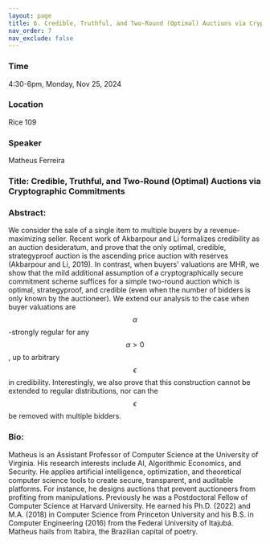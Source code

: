```yaml
---
layout: page
title: 6. Credible, Truthful, and Two-Round (Optimal) Auctions via Cryptographic Commitments
nav_order: 7
nav_exclude: false
---
```


### Time
4:30-6pm, Monday, Nov 25, 2024

### Location
Rice 109

### Speaker
Matheus Ferreira

### Title: Credible, Truthful, and Two-Round (Optimal) Auctions via Cryptographic Commitments


### Abstract:
We consider the sale of a single item to multiple buyers by a revenue-maximizing seller. Recent work of Akbarpour and Li formalizes credibility as an auction desideratum, and prove that the only optimal, credible, strategyproof auction is the ascending price auction with reserves (Akbarpour and Li, 2019). In contrast, when buyers' valuations are MHR, we show that the mild additional assumption of a cryptographically secure commitment scheme suffices for a simple two-round auction which is optimal, strategyproof, and credible (even when the number of bidders is only known by the auctioneer). We extend our analysis to the case when buyer valuations are $$\alpha$$-strongly regular for any $$\alpha > 0$$, up to arbitrary $$\epsilon$$ in credibility. Interestingly, we also prove that this construction cannot be extended to regular distributions, nor can the $$\epsilon$$ be removed with multiple bidders.

### Bio:
Matheus is an Assistant Professor of Computer Science at the University of Virginia. His research interests include AI, Algorithmic Economics, and Security. He applies artificial intelligence, optimization, and theoretical computer science tools to create secure, transparent, and auditable platforms. For instance, he designs auctions that prevent auctioneers from profiting from manipulations. Previously he was a Postdoctoral Fellow of Computer Science at Harvard University. He earned his Ph.D. (2022) and M.A. (2018) in Computer Science from Princeton University and his B.S. in Computer Engineering (2016) from the Federal University of Itajubá. Matheus hails from Itabira, the Brazilian capital of poetry.
